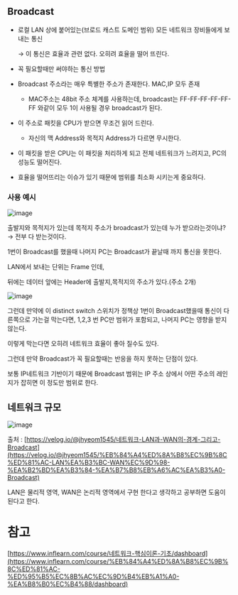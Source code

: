 ## Broadcast

- 로컬 LAN 상에 붙어있는(브로드 캐스트 도메인 범위) 모든 네트워크 장비들에게 보내는 통신
    
    → 이 통신은 효율과 관련 없다. 오히려 효율을 떨어 뜨린다.
    
- 꼭 필요할때만 써야하는 통신 방법
- Broadcast 주소라는 매우 특별한 주소가 존재한다. MAC,IP 모두 존재
    - MAC주소는 48bit 주소 체계를 사용하는데, broadcast는 FF-FF-FF-FF-FF-FF 와같이 모두 1이 사용될 경우 broadcast가 된다.
- 이 주소로 패킷을 CPU가 받으면 무조건 읽어 드린다.
    - 자신의 맥 Address와 목적지 Address가 다르면 무시한다.
- 이 패킷을 받은 CPU는 이 패킷을 처리하게 되고 전체 네트워크가 느려지고, PC의 성능도 떨어진다.
- 효율을 떨어뜨리는 이슈가 있기 때문에 범위를 최소화 시키는게 중요하다.

### 사용 예시

![image](https://github.com/mo2-Study-Group/StudyGroup/assets/70151275/2286b8d4-06d6-46ef-838a-553dd7a64ad1)

출발지와 목적지가 있는데 목적지 주소가 broadcast가 있는데 누가 받으라는것이냐? → 전부 다 받는것이다.

1번이 Broadcast를 했을때 나머지 PC는 Broadcast가 끝날때 까지 통신을 못한다.

LAN에서 보내는 단위는 Frame 인데,

뒤에는 데이터 앞에는 Header에  출발지,목적지의 주소가 있다.(주소 2개)

![image](https://github.com/mo2-Study-Group/StudyGroup/assets/70151275/9384a538-c0fd-4e34-9324-067de6fade7a)

그런데 만약에 이 distinct switch 스위치가 정책상 1번이 Broadcast했을때 통신이 다른쪽으로 가는걸 막는다면, 1,2,3 번 PC만 범위가 포함되고, 나머지 PC는 영향을 받지않는다.

이렇게 막는다면 오히려 네트워크 효율이 좋아 질수도 있다.

그런데 만약 Broadcast가 꼭 필요할때는 반응을 하지 못하는 단점이 있다.

보통 IP네트워크 기반이기 때문에 Broadcast 범위는 IP 주소 상에서 어떤 주소의 레인지가 잡히면 이 정도만 범위로 한다.

## 네트워크 규모

![image](https://github.com/mo2-Study-Group/StudyGroup/assets/70151275/9e3da082-2a16-4711-94b4-36dc606d2144)

출처 : [https://velog.io/@jhyeom1545/네트워크-LAN과-WAN의-경계-그리고-Broadcast](https://velog.io/@jhyeom1545/%EB%84%A4%ED%8A%B8%EC%9B%8C%ED%81%AC-LAN%EA%B3%BC-WAN%EC%9D%98-%EA%B2%BD%EA%B3%84-%EA%B7%B8%EB%A6%AC%EA%B3%A0-Broadcast)

LAN은 물리적 영역, WAN은 논리적 영역에서 구현 한다고 생각하고 공부하면 도움이 된다고 한다.

# 참고

[https://www.inflearn.com/course/네트워크-핵심이론-기초/dashboard](https://www.inflearn.com/course/%EB%84%A4%ED%8A%B8%EC%9B%8C%ED%81%AC-%ED%95%B5%EC%8B%AC%EC%9D%B4%EB%A1%A0-%EA%B8%B0%EC%B4%88/dashboard)
